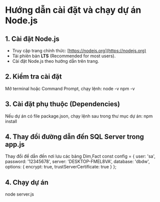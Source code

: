 # Hướng dẫn cài đặt và chạy dự án Node.js

## 1. Cài đặt Node.js

- Truy cập trang chính thức: [https://nodejs.org](https://nodejs.org)
- Tải phiên bản **LTS** (Recommended for most users).
- Cài đặt Node.js theo hướng dẫn trên trang.

## 2. Kiểm tra cài đặt

Mở terminal hoặc Command Prompt, chạy lệnh:
node -v
npm -v

## 3. Cài đặt phụ thuộc (Dependencies)
Nếu dự án có file package.json, chạy lệnh sau trong thư mục dự án:
npm install

## 4. Thay đổi đường dẫn đến SQL Server trong app.js
Thay đổi để dẫn đến nơi lưu các bảng Dim,Fact
const config = {
    user: 'sa',
    password: '12345678',
    server: 'DESKTOP-FMEL8VA',
    database: 'dbdw',
    options: {
        encrypt: true,
        trustServerCertificate: true
    }
};
## 4. Chạy dự án
node server.js
